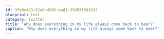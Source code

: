 ```yaml
---
id: 3fe8ca23-82a6-4585-bad1-35d93f681533
blueprint: text
category: twitter
title: 'Why does everything in my life always come back to beer?'
caption: 'Why does everything in my life always come back to beer?'
---
```

